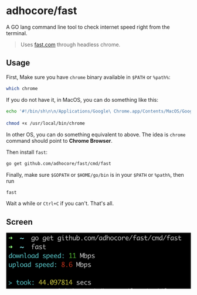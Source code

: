 # adhocore/fast

A GO lang command line tool to check internet speed right from the terminal.

> Uses [fast.com](https://fast.com) through headless chrome.

## Usage

First, Make sure you have `chrome` binary available in `$PATH` or `%path%`:
```sh
which chrome
```

If you do not have it, in MacOS, you can do something like this:

```sh
echo '#!/bin/sh\n\n/Applications/Google\ Chrome.app/Contents/MacOS/Google\ Chrome $@' > /usr/local/bin/chrome

chmod +x /usr/local/bin/chrome
```

In other OS, you can do something equivalent to above. The idea is `chrome` command should point to **Chrome Browser**.

Then install `fast`:
```sh
go get github.com/adhocore/fast/cmd/fast
```

Finally, make sure `$GOPATH` or `$HOME/go/bin` is in your `$PATH` or `%path%`, then run
```
fast
```

Wait a while or `Ctrl+C` if you can't. That's all.

## Screen

![FAST](./assets/usage.png)
